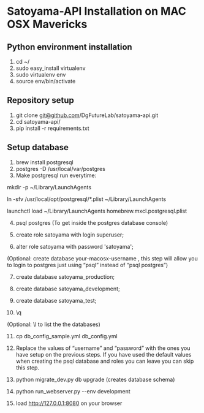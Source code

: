 # Satoyama-API Installation on MAC OSX Mavericks

## Python environment installation

1. cd ~/
2. sudo easy_install virtualenv
3. sudo virtualenv env
4. source env/bin/activate

## Repository setup

1. git clone git@github.com/DgFutureLab/satoyama-api.git
2. cd satoyama-api/
3. pip install -r requirements.txt

## Setup database

1. brew install postgresql
2. postgres -D /usr/local/var/postgres
3. Make postgresql run everytime:

mkdir -p ~/Library/LaunchAgents

ln -sfv /usr/local/opt/postgresql/*.plist ~/Library/LaunchAgents

launchctl load ~/Library/LaunchAgents homebrew.mxcl.postgresql.plist

4. psql postgres (To get inside the postgres database console)

5. create role satoyama with login superuser;

6. alter role satoyama with password 'satoyama';

(Optional: create database your-macosx-username , this step will allow you to login to postgres just using “psql” instead of “psql postgres”)

7. create database satoyama_production;

8. create database satoyama_development;

9. create database satoyama_test;

10. \q

(Optional: \l to list the the databases)

11. cp db_config_sample.yml db_config.yml

12. Replace the values of “username” and “password” with the ones you have setup on the previous steps. If you have used the default values when creating the psql database and roles you can leave you can skip this step.

13. python migrate_dev.py db upgrade (creates database schema)

14. python run_webserver.py --env development

15. load http://127.0.0.1:8080 on your browser
